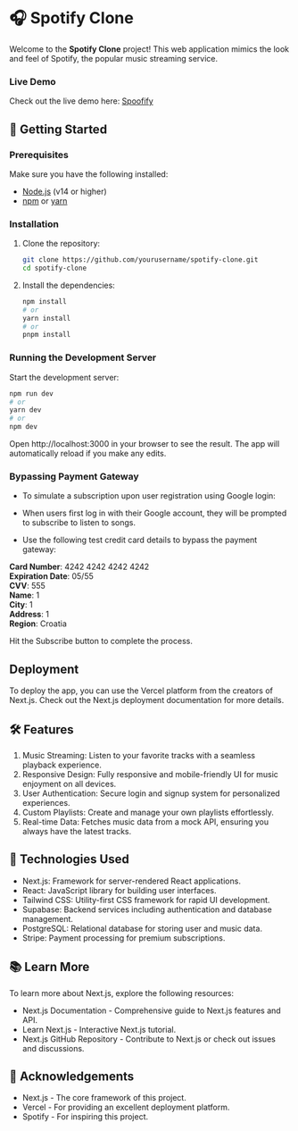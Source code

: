 # 🎧 Spotify Clone

Welcome to the **Spotify Clone** project! This web application mimics the look and feel of Spotify, the popular music streaming service.

### Live Demo
Check out the live demo here: [Spoofify](https://spoofify-dusky.vercel.app/)

## 🚀 Getting Started

### Prerequisites
Make sure you have the following installed:
- [Node.js](https://nodejs.org/) (v14 or higher)
- [npm](https://www.npmjs.com/) or [yarn](https://yarnpkg.com/)

### Installation

1. Clone the repository:
    ```bash
    git clone https://github.com/yourusername/spotify-clone.git
    cd spotify-clone
    ```

2. Install the dependencies:
    ```bash
    npm install
    # or
    yarn install
    # or
    pnpm install
    ```

### Running the Development Server

Start the development server:
```bash
npm run dev
# or
yarn dev
# or
npm dev
```

Open http://localhost:3000 in your browser to see the result. The app will automatically reload if you make any edits.

### Bypassing Payment Gateway
* To simulate a subscription upon user registration using Google login:

* When users first log in with their Google account, they will be prompted to subscribe to listen to songs.

* Use the following test credit card details to bypass the payment gateway:

**Card Number**: 4242 4242 4242 4242  
**Expiration Date**: 05/55  
**CVV**: 555  
**Name**: 1  
**City**: 1  
**Address**: 1  
**Region**: Croatia  

Hit the Subscribe button to complete the process.


## Deployment
To deploy the app, you can use the Vercel platform from the creators of Next.js. Check out the Next.js deployment documentation for more details.

## 🛠 Features
1. Music Streaming: Listen to your favorite tracks with a seamless playback experience.
2. Responsive Design: Fully responsive and mobile-friendly UI for music enjoyment on all devices.
3. User Authentication: Secure login and signup system for personalized experiences.
4. Custom Playlists: Create and manage your own playlists effortlessly.
5. Real-time Data: Fetches music data from a mock API, ensuring you always have the latest tracks.
## 🧩 Technologies Used
- Next.js: Framework for server-rendered React applications.
- React: JavaScript library for building user interfaces.
- Tailwind CSS: Utility-first CSS framework for rapid UI development.
- Supabase: Backend services including authentication and database management.
- PostgreSQL: Relational database for storing user and music data.
- Stripe: Payment processing for premium subscriptions.
## 📚 Learn More
To learn more about Next.js, explore the following resources:

- Next.js Documentation - Comprehensive guide to Next.js features and API.
- Learn Next.js - Interactive Next.js tutorial.
- Next.js GitHub Repository - Contribute to Next.js or check out issues and discussions.
## 🌟 Acknowledgements
- Next.js - The core framework of this project.
- Vercel - For providing an excellent deployment platform.
- Spotify - For inspiring this project.


